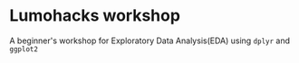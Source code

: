 # Lumohacks workshop
A beginner's workshop for Exploratory Data Analysis(EDA) using `dplyr` and `ggplot2`
